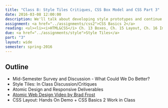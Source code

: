 ```yaml
---
title: "Class 8: Style Tiles Critiques, CSS Box Model and CSS Part 3"
date: 2016-03-08 12:00:00
description: We'll talk about developing style prototypes and continue our CSS lesson on the CSS box-model.  Finally, we'll have an in-class critique/discussion about your style tiles.  <i>Special Guest -  Tyler Clark, Hitchcock Fleming & Associates and Guest</i> 
assignment: <a href="../assignments/css2">CSS Basics 2</a>
reading: <ul><li><i>HTML&CSS</i> Ch. 13 Boxes, Ch. 15 Layout, Ch. 16 Images</li><li><a href="http://lynda.com/CSS-tutorials/Making-Sense-CSS-Box-Model/372544-2.html">In Class - Watch Understanding the CSS Box Model on Lynda.com</a></li></ul>
due: <a href="../assignments/style">Style Tiles</a>
part: "3"
layout: wide
semester: spring-2016
---
```


## Outline

* Mid-Semester Survey and Discussion - What Could We Do Better?
* Style Tiles: In Class Discussion/Critiques
* Atomic Design and Responsive Deliverables
* [Atomic Web Design Video by Brad Frost](https://vimeo.com/109130093)
* CSS Layout: Hands On Demo + CSS Basics 2 Work in Class
